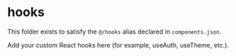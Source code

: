 # hooks

This folder exists to satisfy the `@/hooks` alias declared in `components.json`.

Add your custom React hooks here (for example, useAuth, useTheme, etc.).
